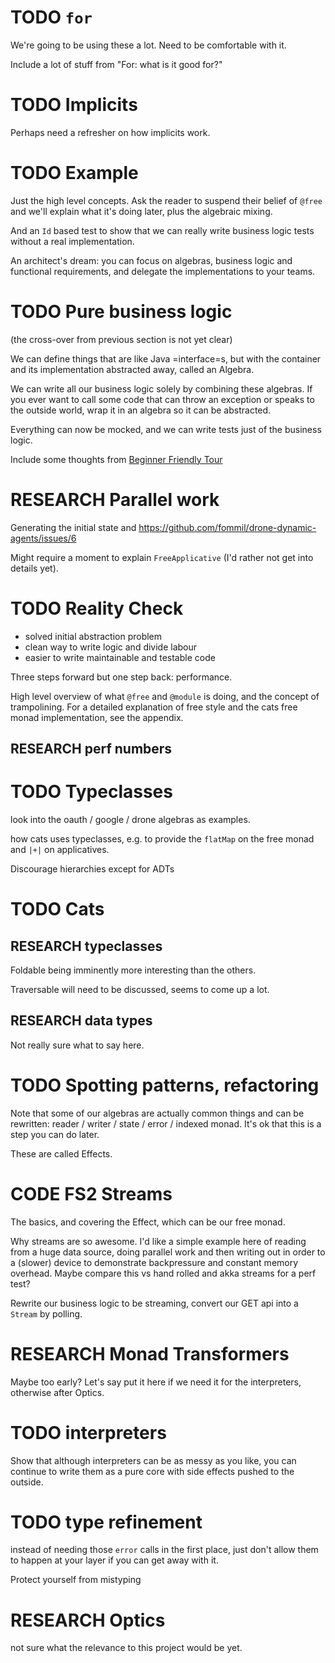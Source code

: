 

# TODO `for`

We're going to be using these a lot. Need to be comfortable with it.

Include a lot of stuff from "For: what is it good for?"

# TODO Implicits

Perhaps need a refresher on how implicits work.

# TODO Example

Just the high level concepts. Ask the reader to suspend their belief
of `@free` and we'll explain what it's doing later, plus the algebraic
mixing.

And an `Id` based test to show that we can really write business logic
tests without a real implementation.

An architect's dream: you can focus on algebras, business logic and
functional requirements, and delegate the implementations to your
teams.

# TODO Pure business logic

(the cross-over from previous section is not yet clear)

We can define things that are like Java =interface=s, but with the
container and its implementation abstracted away, called an Algebra.

We can write all our business logic solely by combining these
algebras. If you ever want to call some code that can throw an
exception or speaks to the outside world, wrap it in an algebra so it
can be abstracted.

Everything can now be mocked, and we can write tests just of the
business logic.

Include some thoughts from [Beginner Friendly Tour](http://degoes.net/articles/easy-monads)

# RESEARCH Parallel work

Generating the initial state and <https://github.com/fommil/drone-dynamic-agents/issues/6>

Might require a moment to explain `FreeApplicative` (I'd rather not get into details yet).

# TODO Reality Check

-   solved initial abstraction problem
-   clean way to write logic and divide labour
-   easier to write maintainable and testable code

Three steps forward but one step back: performance.

High level overview of what `@free` and `@module` is doing, and the
concept of trampolining. For a detailed explanation of free style and
the cats free monad implementation, see the appendix.

## RESEARCH perf numbers

# TODO Typeclasses

look into the oauth / google / drone algebras as examples.

how cats uses typeclasses, e.g. to provide the `flatMap` on the free
monad and `|+|` on applicatives.

Discourage hierarchies except for ADTs

# TODO Cats

## RESEARCH typeclasses

Foldable being imminently more interesting than the others.

Traversable will need to be discussed, seems to come up a lot.

## RESEARCH data types

Not really sure what to say here.

# TODO Spotting patterns, refactoring

Note that some of our algebras are actually common things and can be
rewritten: reader / writer / state / error / indexed monad. It's ok
that this is a step you can do later.

These are called Effects.

# CODE FS2 Streams

The basics, and covering the Effect, which can be our free monad.

Why streams are so awesome. I'd like a simple example here of reading
from a huge data source, doing parallel work and then writing out in
order to a (slower) device to demonstrate backpressure and constant
memory overhead. Maybe compare this vs hand rolled and akka streams
for a perf test?

Rewrite our business logic to be streaming, convert our GET api into a
`Stream` by polling.

# RESEARCH Monad Transformers

Maybe too early? Let's say put it here if we need it for the
interpreters, otherwise after Optics.

# TODO interpreters

Show that although interpreters can be as messy as you like, you can
continue to write them as a pure core with side effects pushed to the
outside.

# TODO type refinement

instead of needing those `error` calls in the first place, just don't
allow them to happen at your layer if you can get away with it.

Protect yourself from mistyping

# RESEARCH Optics

not sure what the relevance to this project would be yet.


